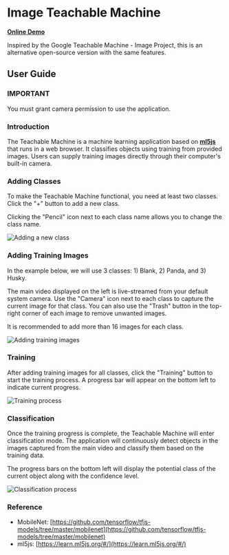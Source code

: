 # Image Teachable Machine

[**Online Demo**](https://github.com/Xiaohan-Tian/Xiaohan-Tian.github.io/blob/main/release-teachable-machine/index.html)

Inspired by the Google Teachable Machine - Image Project, this is an alternative open-source version with the same features.

## User Guide

### IMPORTANT
You must grant camera permission to use the application.

### Introduction
The Teachable Machine is a machine learning application based on [**ml5js**](https://learn.ml5js.org/#/) that runs in a web browser. It classifies objects using training from provided images. Users can supply training images directly through their computer's built-in camera.

### Adding Classes
To make the Teachable Machine functional, you need at least two classes. Click the "+" button to add a new class.

Clicking the "Pencil" icon next to each class name allows you to change the class name.

![Adding a new class](https://github.com/Xiaohan-Tian/release/blob/main/release-teachable-machine/res/01-add-class.png?raw=true)

### Adding Training Images
In the example below, we will use 3 classes: 1) Blank, 2) Panda, and 3) Husky.

The main video displayed on the left is live-streamed from your default system camera. Use the "Camera" icon next to each class to capture the current image for that class. You can also use the "Trash" button in the top-right corner of each image to remove unwanted images.

It is recommended to add more than 16 images for each class.

![Adding training images](https://github.com/Xiaohan-Tian/release/blob/main/release-teachable-machine/res/02-add-image.png?raw=true)

### Training
After adding training images for all classes, click the "Training" button to start the training process. A progress bar will appear on the bottom left to indicate current progress.

![Training process](https://github.com/Xiaohan-Tian/release/blob/main/release-teachable-machine/res/03-training.png?raw=true)

### Classification
Once the training progress is complete, the Teachable Machine will enter classification mode. The application will continuously detect objects in the images captured from the main video and classify them based on the training data.

The progress bars on the bottom left will display the potential class of the current object along with the confidence level.

![Classification process](https://github.com/Xiaohan-Tian/release/blob/main/release-teachable-machine/res/04-classification.png?raw=true)

### Reference
- MobileNet: [https://github.com/tensorflow/tfjs-models/tree/master/mobilenet](https://github.com/tensorflow/tfjs-models/tree/master/mobilenet)
- ml5js: [https://learn.ml5js.org/#/](https://learn.ml5js.org/#/)
